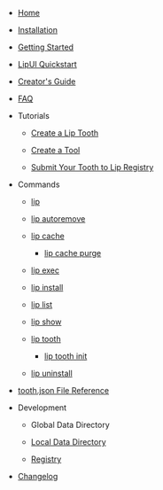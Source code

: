 - [Home](README.md)

- [Installation](installation.md)

- [Getting Started](getting_started.md)

- [LipUI Quickstart](lipui_quickstart.md)

- [Creator's Guide](creator_s_guide.md)

- [FAQ](faq.md)

- Tutorials

  - [Create a Lip Tooth](tutorials/create_a_lip_tooth.md)

  - [Create a Tool](tutorials/create_a_tool.md)

  - [Submit Your Tooth to Lip Registry](tutorials/submit_your_tooth_to_lip_registry.md)

- Commands

  - [lip](commands/lip.md)

  - [lip autoremove](commands/lip_autoremove.md)

  - [lip cache](commands/lip_cache.md)

    - [lip cache purge](commands/lip_cache_purge.md)
  
  - [lip exec](commands/lip_exec.md)

  - [lip install](commands/lip_install.md)

  - [lip list](commands/lip_list.md)

  - [lip show](commands/lip_show.md)

  - [lip tooth](commands/lip_tooth.md)

    - [lip tooth init](commands/lip_tooth_init.md)

  - [lip uninstall](commands/lip_uninstall.md)

- [tooth.json File Reference](tooth_json_file_reference.md)

- Development

  - Global Data Directory

  - [Local Data Directory](maintenance/local_data_directory.md)
  
  - [Registry](maintenance/registry.md)

- [Changelog](https://github.com/LiteLDev/Lip/blob/main/CHANGELOG.md)
